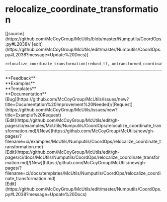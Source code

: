 # <a id="McUtils.Numputils.CoordOps.relocalize_coordinate_transformation">relocalize_coordinate_transformation</a>
<div class="docs-source-link" markdown="1">
[[source](https://github.com/McCoyGroup/McUtils/blob/master/Numputils/CoordOps.py#L2038)/
[edit](https://github.com/McCoyGroup/McUtils/edit/master/Numputils/CoordOps.py#L2038?message=Update%20Docs)]
</div>

```python
relocalize_coordinate_transformation(redund_tf, untransformed_coordinates=None): 
```













---


<div markdown="1" class="text-secondary">
<div class="container">
  <div class="row">
   <div class="col" markdown="1">
**Feedback**   
</div>
   <div class="col" markdown="1">
**Examples**   
</div>
   <div class="col" markdown="1">
**Templates**   
</div>
   <div class="col" markdown="1">
**Documentation**   
</div>
   <div class="col" markdown="1">
   
</div>
   <div class="col" markdown="1">
   
</div>
   <div class="col" markdown="1">
   
</div>
</div>
  <div class="row">
   <div class="col" markdown="1">
[Bug](https://github.com/McCoyGroup/McUtils/issues/new?title=Documentation%20Improvement%20Needed)/[Request](https://github.com/McCoyGroup/McUtils/issues/new?title=Example%20Request)   
</div>
   <div class="col" markdown="1">
[Edit](https://github.com/McCoyGroup/McUtils/edit/gh-pages/ci/examples/McUtils/Numputils/CoordOps/relocalize_coordinate_transformation.md)/[New](https://github.com/McCoyGroup/McUtils/new/gh-pages/?filename=ci/examples/McUtils/Numputils/CoordOps/relocalize_coordinate_transformation.md)   
</div>
   <div class="col" markdown="1">
[Edit](https://github.com/McCoyGroup/McUtils/edit/gh-pages/ci/docs/McUtils/Numputils/CoordOps/relocalize_coordinate_transformation.md)/[New](https://github.com/McCoyGroup/McUtils/new/gh-pages/?filename=ci/docs/templates/McUtils/Numputils/CoordOps/relocalize_coordinate_transformation.md)   
</div>
   <div class="col" markdown="1">
[Edit](https://github.com/McCoyGroup/McUtils/edit/master/Numputils/CoordOps.py#L2038?message=Update%20Docs)   
</div>
   <div class="col" markdown="1">
   
</div>
   <div class="col" markdown="1">
   
</div>
   <div class="col" markdown="1">
   
</div>
</div>
</div>
</div>